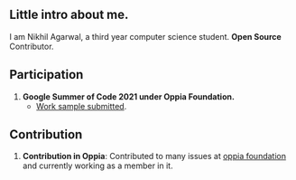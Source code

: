 
## Little intro about me.

I am Nikhil Agarwal, a third year computer science student.
**Open Source** Contributor.

## Participation

1. **Google Summer of Code 2021 under Oppia Foundation.**
     - [Work sample submitted](https://summerofcode.withgoogle.com/projects/#5133229247430656).

## Contribution

1. **Contribution in Oppia**: Contributed to many issues at [oppia foundation](https://github.com/oppia/oppia/) and currently working as a member in it.
     
